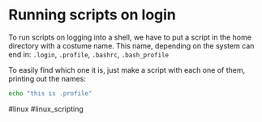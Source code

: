 # Running scripts on login

To run scripts on logging into a shell, we have to put a script in the home directory with a costume name. This name, depending on the system can end in: `.login`, `.profile`, `.bashrc`, `.bash_profile`

To easily find which one it is, just make a script with each one of them, printing out the names:
```bash
echo "this is .profile"
```

#linux #linux_scripting 